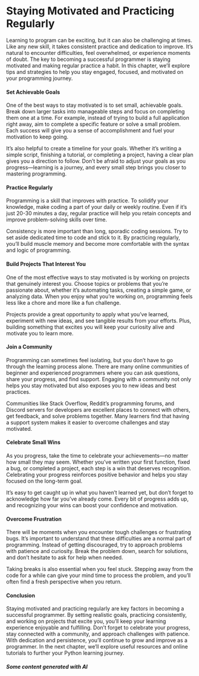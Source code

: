 # Staying Motivated and Practicing Regularly

Learning to program can be exciting, but it can also be challenging at times. Like any new skill, it takes consistent practice and dedication to improve. It’s natural to encounter difficulties, feel overwhelmed, or experience moments of doubt. The key to becoming a successful programmer is staying motivated and making regular practice a habit. In this chapter, we’ll explore tips and strategies to help you stay engaged, focused, and motivated on your programming journey.

#### Set Achievable Goals

One of the best ways to stay motivated is to set small, achievable goals. Break down larger tasks into manageable steps and focus on completing them one at a time. For example, instead of trying to build a full application right away, aim to complete a specific feature or solve a small problem. Each success will give you a sense of accomplishment and fuel your motivation to keep going.

It’s also helpful to create a timeline for your goals. Whether it’s writing a simple script, finishing a tutorial, or completing a project, having a clear plan gives you a direction to follow. Don’t be afraid to adjust your goals as you progress—learning is a journey, and every small step brings you closer to mastering programming.

#### Practice Regularly

Programming is a skill that improves with practice. To solidify your knowledge, make coding a part of your daily or weekly routine. Even if it’s just 20-30 minutes a day, regular practice will help you retain concepts and improve problem-solving skills over time.

Consistency is more important than long, sporadic coding sessions. Try to set aside dedicated time to code and stick to it. By practicing regularly, you’ll build muscle memory and become more comfortable with the syntax and logic of programming.

#### Build Projects That Interest You

One of the most effective ways to stay motivated is by working on projects that genuinely interest you. Choose topics or problems that you’re passionate about, whether it’s automating tasks, creating a simple game, or analyzing data. When you enjoy what you’re working on, programming feels less like a chore and more like a fun challenge.

Projects provide a great opportunity to apply what you’ve learned, experiment with new ideas, and see tangible results from your efforts. Plus, building something that excites you will keep your curiosity alive and motivate you to learn more.

#### Join a Community

Programming can sometimes feel isolating, but you don’t have to go through the learning process alone. There are many online communities of beginner and experienced programmers where you can ask questions, share your progress, and find support. Engaging with a community not only helps you stay motivated but also exposes you to new ideas and best practices.

Communities like Stack Overflow, Reddit’s programming forums, and Discord servers for developers are excellent places to connect with others, get feedback, and solve problems together. Many learners find that having a support system makes it easier to overcome challenges and stay motivated.

#### Celebrate Small Wins

As you progress, take the time to celebrate your achievements—no matter how small they may seem. Whether you’ve written your first function, fixed a bug, or completed a project, each step is a win that deserves recognition. Celebrating your progress reinforces positive behavior and helps you stay focused on the long-term goal.

It’s easy to get caught up in what you haven’t learned yet, but don’t forget to acknowledge how far you’ve already come. Every bit of progress adds up, and recognizing your wins can boost your confidence and motivation.

#### Overcome Frustration

There will be moments when you encounter tough challenges or frustrating bugs. It’s important to understand that these difficulties are a normal part of programming. Instead of getting discouraged, try to approach problems with patience and curiosity. Break the problem down, search for solutions, and don’t hesitate to ask for help when needed.

Taking breaks is also essential when you feel stuck. Stepping away from the code for a while can give your mind time to process the problem, and you’ll often find a fresh perspective when you return.

#### Conclusion

Staying motivated and practicing regularly are key factors in becoming a successful programmer. By setting realistic goals, practicing consistently, and working on projects that excite you, you’ll keep your learning experience enjoyable and fulfilling. Don’t forget to celebrate your progress, stay connected with a community, and approach challenges with patience. With dedication and persistence, you’ll continue to grow and improve as a programmer. In the next chapter, we’ll explore useful resources and online tutorials to further your Python learning journey.

##### Some content generated with AI